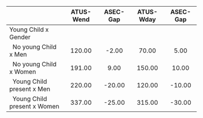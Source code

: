 
|                      |    ATUS-Wend |     ASEC-Gap |    ATUS-Wday |     ASEC-Gap |
| -------------------- | :----------: | :----------: | :----------: | :----------: |
| Young Child x Gender |              |              |              |              |
| &nbsp;&nbsp;No young Child x Men |       120.00 |        -2.00 |        70.00 |         5.00 |
| &nbsp;&nbsp;No young Child x Women |       191.00 |         9.00 |       150.00 |        10.00 |
| &nbsp;&nbsp;Young Child present x Men |       220.00 |       -20.00 |       120.00 |       -10.00 |
| &nbsp;&nbsp;Young Child present x Women |       337.00 |       -25.00 |       315.00 |       -30.00 |

